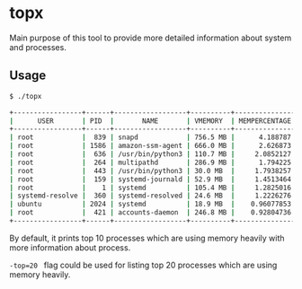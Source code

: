 # topx

Main purpose of this tool to provide more detailed information about 
system and processes. 

## Usage 
````bash 
$ ./topx 

+-----------------+------+------------------+----------+---------------+------+-------------------------------+
|      USER       | PID  |       NAME       | VMEMORY  | MEMPERCENTAGE | SWAP |          CREATETIME           |
+-----------------+------+------------------+----------+---------------+------+-------------------------------+
| root            |  839 | snapd            | 756.5 MB |      4.188787 |    0 | 2021-01-17 14:59:35 +0000 UTC |
| root            | 1586 | amazon-ssm-agent | 666.0 MB |      2.626873 |    0 | 2021-01-17 14:59:41 +0000 UTC |
| root            |  636 | /usr/bin/python3 | 110.7 MB |     2.0852127 |    0 | 2021-01-17 14:59:28 +0000 UTC |
| root            |  264 | multipathd       | 286.9 MB |      1.794225 |    0 | 2021-01-17 14:59:20 +0000 UTC |
| root            |  443 | /usr/bin/python3 | 30.0 MB  |     1.7938257 |    0 | 2021-01-17 14:59:26 +0000 UTC |
| root            |  159 | systemd-journald | 52.9 MB  |     1.4513464 |    0 | 2021-01-17 14:59:19 +0000 UTC |
| root            |    1 | systemd          | 105.4 MB |     1.2825016 |    0 | 2021-01-17 14:59:17 +0000 UTC |
| systemd-resolve |  360 | systemd-resolved | 24.6 MB  |     1.2226276 |    0 | 2021-01-17 14:59:23 +0000 UTC |
| ubuntu          | 2024 | systemd          | 18.9 MB  |    0.96077853 |    0 | 2021-01-17 15:02:02 +0000 UTC |
| root            |  421 | accounts-daemon  | 246.8 MB |    0.92804736 |    0 | 2021-01-17 14:59:26 +0000 UTC |
+-----------------+------+------------------+----------+---------------+------+-------------------------------+

````
By default, it prints top 10 processes which are using memory heavily with more information about process. 

`-top=20 ` flag could be used for listing top 20 processes which are using memory heavily. 

